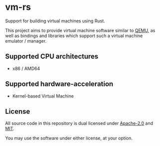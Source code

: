 # vm-rs
Support for building virtual machines using Rust.

This project aims to provide virtual machine software similar to [QEMU][QEMU],
as well as bindings and libraries which support such a virtual machine emulator / manager.

[QEMU]: (https://www.qemu.org/)

## Supported CPU architectures
- x86 / AMD64

## Supported hardware-acceleration
- Kernel-based Virtual Machine

## License
All source code in this repository is dual licensed under
[Apache-2.0][Apache-2.0] and [MIT][MIT].

You may use the software under either license, at your option.

[Apache-2.0]: https://www.apache.org/licenses/LICENSE-2.0
[MIT]: https://opensource.org/licenses/MIT
